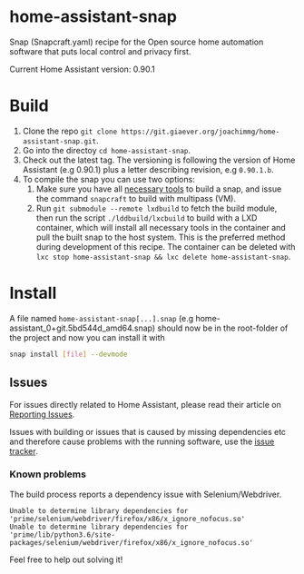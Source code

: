 # home-assistant-snap

Snap (Snapcraft.yaml) recipe for the Open source home automation software that puts local control and privacy first.

Current Home Assistant version: 0.90.1

# Build
1. Clone the repo ```git clone https://git.giaever.org/joachimmg/home-assistant-snap.git```.
2. Go into the directoy ```cd home-assistant-snap```.
3. Check out the latest tag. The versioning is following the version of Home Assistant (e.g 0.90.1) plus a letter describing revision, e.g ```0.90.1.b```.
4. To compile the snap you can use two options:
	1. Make sure you have all [necessary tools](https://docs.snapcraft.io/installing-snapd/6735) to build a snap, and issue the command ```snapcraft``` to build with multipass (VM).
	2. Run ```git submodule --remote lxdbuild``` to fetch the build module, then run the script ```./lddbuild/lxcbuild``` to build with a LXD container, which will install all necessary tools in the container and pull the built snap to the host system. This is the preferred method during development of this recipe. The container can be deleted with ```lxc stop home-assistant-snap && lxc delete home-assistant-snap```.

# Install
A file named ```home-assistant-snap[...].snap``` (e.g home-assistant_0+git.5bd544d_amd64.snap) should now be in the root-folder of the project and now you can install it with

```bash
snap install [file] --devmode
```

## Issues

For issues directly related to Home Assistant, please read their article on [Reporting Issues](https://www.home-assistant.io/help/reporting_issues/). 

Issues with building or issues that is caused by missing dependencies etc and therefore cause problems with the running software, use the [issue tracker](https://git.giaever.org/joachimmg/home-assistant-snap/issues).

### Known problems

The build process reports a dependency issue with Selenium/Webdriver.

```wiki
Unable to determine library dependencies for 'prime/selenium/webdriver/firefox/x86/x_ignore_nofocus.so'
Unable to determine library dependencies for 'prime/lib/python3.6/site-packages/selenium/webdriver/firefox/x86/x_ignore_nofocus.so'
```

Feel free  to help out solving it!
